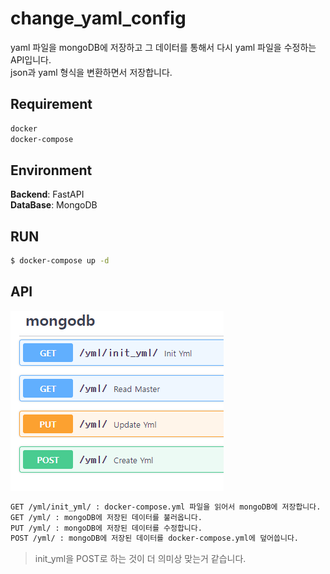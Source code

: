 # change_yaml_config

yaml 파일을 mongoDB에 저장하고 그 데이터를 통해서 다시 yaml 파일을 수정하는 API입니다.  
json과 yaml 형식을 변환하면서 저장합니다.  

## Requirement
```bash
docker
docker-compose
```

## Environment
**Backend**: FastAPI  
**DataBase**: MongoDB  

## RUN
```bash
$ docker-compose up -d
```

## API
![apis](./img/apis.png)
```bash
GET /yml/init_yml/ : docker-compose.yml 파일을 읽어서 mongoDB에 저장합니다.
GET /yml/ : mongoDB에 저장된 데이터를 불러옵니다.
PUT /yml/ : mongoDB에 저장된 데이터를 수정합니다.
POST /yml/ : mongoDB에 저장된 데이터를 docker-compose.yml에 덮어씁니다.
```
> init_yml을 POST로 하는 것이 더 의미상 맞는거 같습니다.
